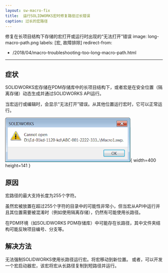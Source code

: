 ```yaml
---
layout: sw-macro-fix
title:  运行SOLIDWORKS宏时修复路径过长错误
caption: 过长的宏路径
---
```

 修复在长项目结构下存储的宏打开或运行时出现的“无法打开”错误
image: long-macro-path.png
labels: [宏, 故障排除]
redirect-from:
  - /2018/04/macro-troubleshooting-too-long-macro-path.html
---
## 症状

SOLIDWORKS宏存储在PDM存储库中的长项目结构下，或者宏是在安全位置（隔离存储）动态生成并通过SOLIDWORKS API运行。

当宏运行或编辑时，会显示“无法打开”错误。从其他位置运行宏时，它可以正常运行。

![运行宏时出现的错误](long-macro-path.png){ width=400 height=141 }

## 原因

宏路径的最大支持长度为255个字符。

虽然宏被放置在超过255个字符的目录中的可能性非常小，但当宏从API中运行并且其位置需要被混淆时（例如使用隔离存储），仍然有可能使用长路径。

在PDM环境（如SOLIDWORKS PDM存储库）中可能存在长路径，其中文件夹结构可能反映项目编号、分支等。

## 解决方法

无法强制SOLIDWORKS使用长路径运行宏。将宏移动到新位置。
或者，可以开发一个宏启动器宏，该宏将宏从长路径复制到短路径并运行。
